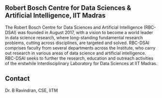 ## Robert Bosch Centre for Data Sciences & Artificial Intelligence, IIT Madras

The Robert Bosch Centre for Data Sciences and Artificial Intelligence (RBC-DSAI) was founded in August 2017, with a vision to become a world leader in data science research, where long-standing fundamental research problems, cutting across disciplines, are targeted and solved. RBC-DSAI comprises faculty from several departments across the Institute, who carry out research in various areas of data science and artificial intelligence. RBC-DSAI seeks to further the research, education and outreach activities of the erstwhile Interdisciplinary Laboratory for Data Sciences at IIT Madras.

## Contact

Dr. B Ravindran, CSE, IITM
